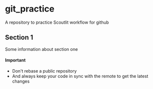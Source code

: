 # git_practice
A repository to practice Scoutlit workflow for github

## Section 1
Some information about section one

#### **Important** 

- Don't rebase a public repository
- And always keep your code in sync with the remote to get the latest changes
